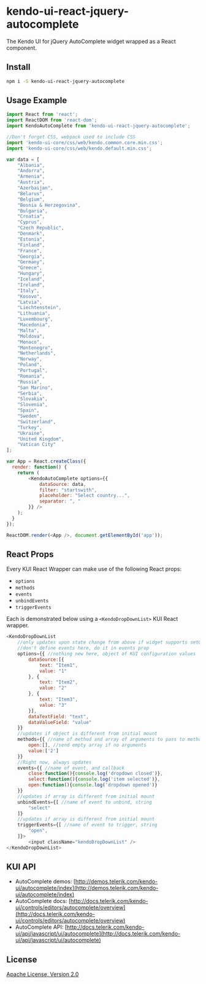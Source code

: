 # kendo-ui-react-jquery-autocomplete

The Kendo UI for jQuery AutoComplete widget wrapped as a React component.

## Install

```bash
npm i -S kendo-ui-react-jquery-autocomplete
```

## Usage Example

```javascript
import React from 'react';
import ReactDOM from 'react-dom';
import KendoAutoComplete from 'kendo-ui-react-jquery-autocomplete';

//Don't forget CSS, webpack used to include CSS
import 'kendo-ui-core/css/web/kendo.common.core.min.css';
import 'kendo-ui-core/css/web/kendo.default.min.css';

var data = [
	"Albania",
	"Andorra",
	"Armenia",
	"Austria",
	"Azerbaijan",
	"Belarus",
	"Belgium",
	"Bosnia & Herzegovina",
	"Bulgaria",
	"Croatia",
	"Cyprus",
	"Czech Republic",
	"Denmark",
	"Estonia",
	"Finland",
	"France",
	"Georgia",
	"Germany",
	"Greece",
	"Hungary",
	"Iceland",
	"Ireland",
	"Italy",
	"Kosovo",
	"Latvia",
	"Liechtenstein",
	"Lithuania",
	"Luxembourg",
	"Macedonia",
	"Malta",
	"Moldova",
	"Monaco",
	"Montenegro",
	"Netherlands",
	"Norway",
	"Poland",
	"Portugal",
	"Romania",
	"Russia",
	"San Marino",
	"Serbia",
	"Slovakia",
	"Slovenia",
	"Spain",
	"Sweden",
	"Switzerland",
	"Turkey",
	"Ukraine",
	"United Kingdom",
	"Vatican City"
];

var App = React.createClass({
  render: function() {
	return (
		<KendoAutoComplete options={{
			dataSource: data,
			filter: "startswith",
			placeholder: "Select country...",
			separator: ", "
		}} />
	);
  }
});

ReactDOM.render(<App />, document.getElementById('app'));
```

## React Props

Every KUI React Wrapper can make use of the following React props:

* `options`
* `methods`
* `events`
* `unbindEvents`
* `triggerEvents`

Each is demonstrated below using a `<KendoDropDownList>` KUI React wrapper.

```javascript
<KendoDropDownList
	//only updates upon state change from above if widget supports setOptions()
	//don't define events here, do it in events prop
	options={{ //nothing new here, object of KUI configuration values
		dataSource:[{
			text: "Item1",
			value: "1"
		}, {
			text: "Item2",
			value: "2"
		}, {
			text: "Item3",
			value: "3"
		}],
		dataTextField: "text",
		dataValueField: "value"
	}}
	//updates if object is different from initial mount
	methods={{ //name of method and array of arguments to pass to method
		open:[], //send empty array if no arguments
		value:['2']
	}}
	//Right now, always updates
	events={{ //name of event, and callback
		close:function(){console.log('dropdown closed')},
		select:function(){console.log('item selected')},
		open:function(){console.log('dropdown opened')}
	}}
	//updates if array is different from initial mount
	unbindEvents={[ //name of event to unbind, string
		"select"
	]}
	//updates if array is different from initial mount
	triggerEvents={[ //name of event to trigger, string
		"open",
	]}>
		<input className="kendoDropDownList" />
</KendoDropDownList>
```

## KUI API

* AutoComplete demos: [http://demos.telerik.com/kendo-ui/autocomplete/index](http://demos.telerik.com/kendo-ui/autocomplete/index)
* AutoComplete docs: [http://docs.telerik.com/kendo-ui/controls/editors/autocomplete/overview](http://docs.telerik.com/kendo-ui/controls/editors/autocomplete/overview)
* AutoComplete API: [http://docs.telerik.com/kendo-ui/api/javascript/ui/autocomplete](http://docs.telerik.com/kendo-ui/api/javascript/ui/autocomplete)

## License

[Apache License, Version 2.0](http://www.apache.org/licenses/LICENSE-2.0)
